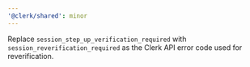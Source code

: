 ```yaml
---
'@clerk/shared': minor
---
```


Replace `session_step_up_verification_required` with `session_reverification_required` as the Clerk API error code used for reverification.
